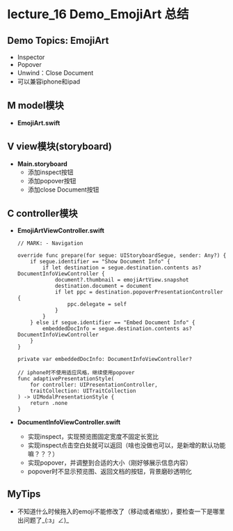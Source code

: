# lecture_16 Demo_EmojiArt 总结
## Demo Topics: EmojiArt
- Inspector
- Popover
- Unwind：Close Document
- 可以兼容iphone和ipad

## M model模块
- **EmojiArt.swift**

## V view模块(storyboard)
- **Main.storyboard**
    + 添加inspect按钮
    + 添加popover按钮
    + 添加close Document按钮

## C controller模块
- **EmojiArtViewController.swift**
    ```
    // MARK: - Navigation
    
    override func prepare(for segue: UIStoryboardSegue, sender: Any?) {
        if segue.identifier == "Show Document Info" {
            if let destination = segue.destination.contents as? DocumentInfoViewController {
                document?.thumbnail = emojiArtView.snapshot
                destination.document = document
                if let ppc = destination.popoverPresentationController {
                    ppc.delegate = self
                }
            }
        } else if segue.identifier == "Embed Document Info" {
            embeddedDocInfo = segue.destination.contents as? DocumentInfoViewController
        }
    }
    
    private var embeddedDocInfo: DocumentInfoViewController?
    
    // iphone时不使用适应风格，继续使用popover
    func adaptivePresentationStyle(
        for controller: UIPresentationController,
        traitCollection: UITraitCollection
    ) -> UIModalPresentationStyle {
        return .none
    }
    ```

- **DocumentInfoViewController.swift**
    + 实现inspect，实现预览图固定宽度不固定长宽比
    + 实现inspect点击空白处就可以返回（啥也没做也可以，是新增的默认功能嘛？？？）
    + 实现popover，并调整到合适的大小（刚好够展示信息内容）
    + popover时不显示预览图、返回文档的按钮，背景磨砂透明化

## MyTips
- 不知道什么时候拖入的emoji不能修改了（移动或者缩放），要检查一下是哪里出问题了_(:з」∠)_